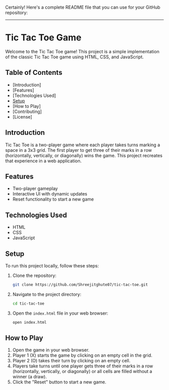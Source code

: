 Certainly! Here's a complete README file that you can use for your GitHub repository:

---

# Tic Tac Toe Game

Welcome to the Tic Tac Toe game! This project is a simple implementation of the classic Tic Tac Toe game using HTML, CSS, and JavaScript.

## Table of Contents

- [Introduction]
- [Features]
- [Technologies Used]
- [Setup](#setup)
- [How to Play]
- [Contributing]
- [License]

## Introduction

Tic Tac Toe is a two-player game where each player takes turns marking a space in a 3x3 grid. The first player to get three of their marks in a row (horizontally, vertically, or diagonally) wins the game. This project recreates that experience in a web application.

## Features

- Two-player gameplay
- Interactive UI with dynamic updates
- Reset functionality to start a new game

## Technologies Used

- HTML
- CSS
- JavaScript

## Setup

To run this project locally, follow these steps:

1. Clone the repository:
   ```sh
   git clone https://github.com/Shreejitghute07/tic-tac-toe.git
   ```
2. Navigate to the project directory:
   ```sh
   cd tic-tac-toe
   ```
3. Open the `index.html` file in your web browser:
   ```sh
   open index.html
   ```

## How to Play

1. Open the game in your web browser.
2. Player 1 (X) starts the game by clicking on an empty cell in the grid.
3. Player 2 (O) takes their turn by clicking on an empty cell.
4. Players take turns until one player gets three of their marks in a row (horizontally, vertically, or diagonally) or all cells are filled without a winner (a draw).
5. Click the "Reset" button to start a new game.

